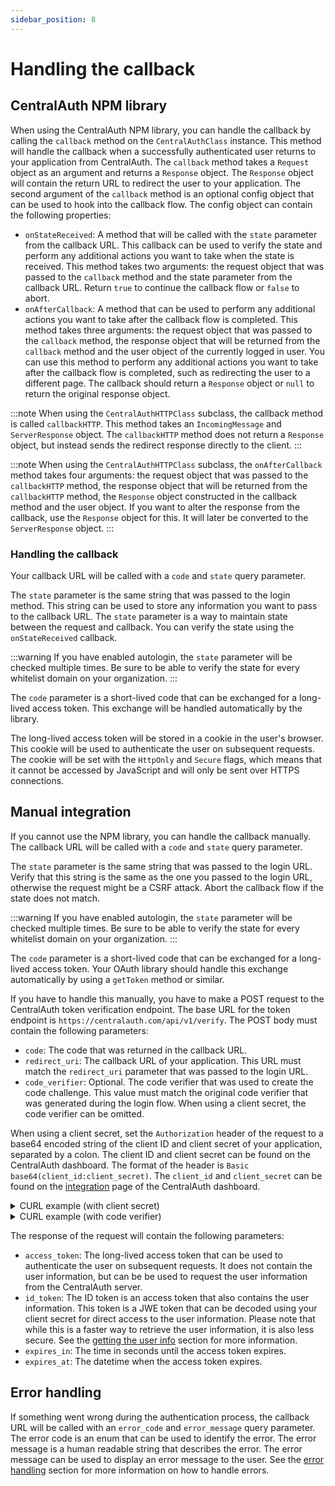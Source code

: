 ```yaml
---
sidebar_position: 8
---
```


# Handling the callback

## CentralAuth NPM library

When using the CentralAuth NPM library, you can handle the callback by calling the `callback` method on the `CentralAuthClass` instance. This method will handle the callback when a successfully authenticated user returns to your application from CentralAuth. The `callback` method takes a `Request` object as an argument and returns a `Response` object. The `Response` object will contain the return URL to redirect the user to your application. The second argument of the `callback` method is an optional config object that can be used to hook into the callback flow. The config object can contain the following properties:

- `onStateReceived`: A method that will be called with the `state` parameter from the callback URL. This callback can be used to verify the state and perform any additional actions you want to take when the state is received. This method takes two arguments: the request object that was passed to the `callback` method and the state parameter from the callback URL. Return `true` to continue the callback flow or `false` to abort.
- `onAfterCallback`: A method that can be used to perform any additional actions you want to take after the callback flow is completed. This method takes three arguments: the request object that was passed to the `callback` method, the response object that will be returned from the `callback` method and the user object of the currently logged in user. You can use this method to perform any additional actions you want to take after the callback flow is completed, such as redirecting the user to a different page. The callback should return a `Response` object or `null` to return the original response object.

:::note
When using the `CentralAuthHTTPClass` subclass, the callback method is called `callbackHTTP`. This method takes an `IncomingMessage` and `ServerResponse` object. The `callbackHTTP` method does not return a `Response` object, but instead sends the redirect response directly to the client.
:::

:::note
When using the `CentralAuthHTTPClass` subclass, the `onAfterCallback` method takes four arguments: the request object that was passed to the `callbackHTTP` method, the response object that will be returned from the `callbackHTTP` method, the `Response` object constructed in the callback method and the user object. If you want to alter the response from the callback, use the `Response` object for this. It will later be converted to the `ServerResponse` object.
:::

### Handling the callback

Your callback URL will be called with a `code` and `state` query parameter. 

The `state` parameter is the same string that was passed to the login method. This string can be used to store any information you want to pass to the callback URL. The `state` parameter is a way to maintain state between the request and callback. You can verify the state using the `onStateReceived` callback. 

:::warning
If you have enabled autologin, the `state` parameter will be checked multiple times. Be sure to be able to verify the state for every whitelist domain on your organization.
:::

The `code` parameter is a short-lived code that can be exchanged for a long-lived access token. This exchange will be handled automatically by the library.

The long-lived access token will be stored in a cookie in the user's browser. This cookie will be used to authenticate the user on subsequent requests. The cookie will be set with the `HttpOnly` and `Secure` flags, which means that it cannot be accessed by JavaScript and will only be sent over HTTPS connections.

## Manual integration

If you cannot use the NPM library, you can handle the callback manually. The callback URL will be called with a `code` and `state` query parameter.

The `state` parameter is the same string that was passed to the login URL. Verify that this string is the same as the one you passed to the login URL, otherwise the request might be a CSRF attack. Abort the callback flow if the state does not match.

:::warning
If you have enabled autologin, the `state` parameter will be checked multiple times. Be sure to be able to verify the state for every whitelist domain on your organization.
:::

The `code` parameter is a short-lived code that can be exchanged for a long-lived access token. Your OAuth library should handle this exchange automatically by using a `getToken` method or similar. 

If you have to handle this manually, you have to make a POST request to the CentralAuth token verification endpoint. The base URL for the token endpoint is `https://centralauth.com/api/v1/verify`. The POST body must contain the following parameters:
- `code`: The code that was returned in the callback URL.
- `redirect_uri`: The callback URL of your application. This URL must match the `redirect_uri` parameter that was passed to the login URL.
- `code_verifier`: Optional. The code verifier that was used to create the code challenge. This value must match the original code verifier that was generated during the login flow. When using a client secret, the code verifier can be omitted.

When using a client secret, set the `Authorization` header of the request to a base64 encoded string of the client ID and client secret of your application, separated by a colon. The client ID and client secret can be found on the CentralAuth dashboard. The format of the header is `Basic base64(client_id:client_secret)`. The `client_id` and `client_secret` can be found on the [integration](/admin/dashboard/organization/integration) page of the CentralAuth dashboard.

<details>
<summary>CURL example (with client secret)</summary>

Replace `CLIENT_ID`, `CLIENT_SECRET`, `RECEIVED_CODE` and `REDIRECT_URI` with the values of your application. 

```bash
# Create the Authorization header by base64 encoding "CLIENT_ID:CLIENT_SECRET"
AUTH_HEADER=$(echo -n "CLIENT_ID:CLIENT_SECRET" | base64)

curl -X POST https://centralauth.com/api/v1/verify \
  -H "Authorization: Basic $AUTH_HEADER" \
  -H "Content-Type: application/x-www-form-urlencoded" \
  -d "code=RECEIVED_CODE" \
  -d "redirect_uri=REDIRECT_URI"
```
</details>

<details>
<summary>CURL example (with code verifier)</summary>

Replace `RECEIVED_CODE`, `REDIRECT_URI` and `CODE_VERIFIER` with the values of your application. 

```bash
curl -X POST https://centralauth.com/api/v1/verify \
  -H "Content-Type: application/x-www-form-urlencoded" \
  -d "code=RECEIVED_CODE" \
  -d "redirect_uri=REDIRECT_URI" \
  -d "code_verifier=CODE_VERIFIER"
```
</details>

The response of the request will contain the following parameters:
- `access_token`: The long-lived access token that can be used to authenticate the user on subsequent requests. It does not contain the user information, but can be be used to request the user information from the CentralAuth server.
- `id_token`: The ID token is an access token that also contains the user information. This token is a JWE token that can be decoded using your client secret for direct access to the user information. Please note that while this is a faster way to retrieve the user information, it is also less secure. See the [getting the user info](/developer/userinfo) section for more information.
- `expires_in`: The time in seconds until the access token expires. 
- `expires_at`: The datetime when the access token expires.

## Error handling

If something went wrong during the authentication process, the callback URL will be called with an `error_code` and `error_message` query parameter. The error code is an enum that can be used to identify the error. The error message is a human readable string that describes the error. The error message can be used to display an error message to the user. See the [error handling](/developer/error-handling) section for more information on how to handle errors.